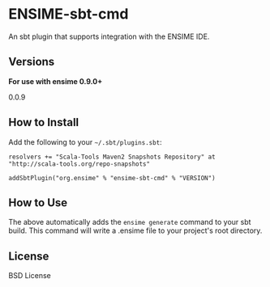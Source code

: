 # ENSIME-sbt-cmd 
An sbt plugin that supports integration with the ENSIME IDE.


## Versions

__For use with ensime 0.9.0+__

0.0.9


## How to Install
Add the following to your `~/.sbt/plugins.sbt`:

    resolvers += "Scala-Tools Maven2 Snapshots Repository" at "http://scala-tools.org/repo-snapshots"

    addSbtPlugin("org.ensime" % "ensime-sbt-cmd" % "VERSION")

## How to Use
The above automatically adds the `ensime generate` command to your sbt build. This command will write a .ensime file to your project's root directory.

## License
BSD License
